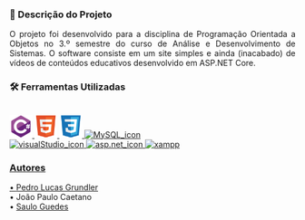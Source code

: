 ### 🚀 Descrição do Projeto 
<p align="justify">
O projeto foi desenvolvido para a disciplina de Programação Orientada a Objetos no 3.º semestre do curso de Análise e Desenvolvimento de Sistemas. O software consiste em um site simples e ainda (inacabado) de vídeos de conteúdos educativos desenvolvido em ASP.NET Core.
 
### 🛠️ Ferramentas Utilizadas 
<div style="display: inline_block" alt="linguagens"><br>
<a href="https://learn.microsoft.com/pt-br/dotnet/csharp/" target="_blank"> <img src="https://raw.githubusercontent.com/devicons/devicon/master/icons/csharp/csharp-original.svg" alt="c#_icon" width="40" height="40"/> </a>
<a href="" target="_blank"> <img src="https://raw.githubusercontent.com/devicons/devicon/master/icons/html5/html5-original.svg" alt="html_icon" width="40" height="40"/> </a>
<a href="" target="_blank"> <img src="https://raw.githubusercontent.com/devicons/devicon/master/icons/css3/css3-original.svg" alt="css_icon" width="40" height="40"/> </a>
<a href="https://www.mysql.com/downloads/" target="_blank"> <img src="https://user-images.githubusercontent.com/100096259/205119522-b5049599-3eed-4c9e-96b8-91642c189ae3.svg" alt="MySQL_icon" width="40" height="40"/> </a>
</div>
  
<div style="display: inline_block" alt="ferramentas">
    <a href="https://visualstudio.microsoft.com/pt-br/downloads/" target="_blank"> <img src="https://visualstudio.microsoft.com/wp-content/uploads/2021/10/Product-Icon.svg" alt="visualStudio_icon" width="40" height="40"/>  
    </a> <a href="https://dotnet.microsoft.com/pt-br/download" target="_blank"> <img src="https://cdn.worldvectorlogo.com/logos/dot-net-core-7.svg" alt="asp.net_icon" width="35" height="40"/> </a>  
 <a href="https://www.apachefriends.org/pt_br/index.html" target="_blank"> <img src="https://user-images.githubusercontent.com/100096259/205119528-d4e0f1b4-b0ad-42f5-a55d-c16ef955413d.svg" alt="xampp" width="40" height="40"/>      
</div>
 

     

### Autores
• [Pedro Lucas Grundler](https://github.com/pEdrolgdcm)<br />
• João Paulo Caetano<br />
• [Saulo Guedes](https://github.com/SauloHGN)
